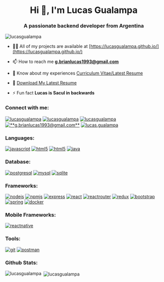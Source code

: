 <h1 align="center">Hi 👋, I'm Lucas Gualampa</h1>
<h3 align="center">A passionate backend developer from Argentina</h3>

<p align="left"> <img src="https://komarev.com/ghpvc/?username=lucasgualampa&label=Profile%20views&color=0e75b6&style=flat" alt="lucasgualampa" /> </p>

- 👨‍💻 All of my projects are available at [https://lucasgualampa.github.io/](https://lucasgualampa.github.io/)

- 📫 How to reach me **g.brianlucas1993@gmail.com**

- 📄 Know about my experiences [Curriculum Vitae/Latest Resume](https://lucasgualampa.github.io/resume/)

- :briefcase: <a href="https://github.com/lucasgualampa/lucasgualampa/raw/main/CV(ENG)-LUCAS%20GUALAMPA.pdf" download>Download My Latest Resume</a>

- ⚡ Fun fact **Lucas is Sacul in backwards**

<h3 align="left">Connect with me:</h3>
<p align="left">
<a href="https://github.com/lucasgualampa" target="blank"><img align="center" src="https://img.shields.io/badge/GitHub-100000?style=for-the-badge&logo=github&logoColor=white" alt="lucasgualampa"/></a>
<a href="https://gitlab.com/lucasgualampa" target="blank"><img align="center" src="https://img.shields.io/badge/GitLab-330F63?style=for-the-badge&logo=gitlab&logoColor=white" alt="lucasgualampa"/></a>
<a href="https://linkedin.com/in/lucasgualampa" target="blank"><img align="center" src="https://img.shields.io/badge/LinkedIn-0077B5?style=for-the-badge&logo=linkedin&logoColor=white" alt="lucasgualampa"/></a>
<a href="mailto:g.brianlucas1993@gmail.com" target="blank"><img align="center" src="https://img.shields.io/badge/Gmail-D14836?style=for-the-badge&logo=gmail&logoColor=white" alt="**g.brianlucas1993@gmail.com**"/></a>
<a href="https://instagram.com/lucas.gualampa" target="blank"><img align="center" src="https://img.shields.io/badge/Instagram-E4405F?style=for-the-badge&logo=instagram&logoColor=white" alt="lucas.gualampa"/></a>
</p>

<h3 align="left">Languages:</h3>
<p align="left">
  <a href="https://developer.mozilla.org/en-US/docs/Web/JavaScript" target="_blank"><img src="https://img.shields.io/badge/JavaScript-F7DF1E?style=for-the-badge&logo=javascript&logoColor=black" alt="javascript"/></a>
  <a href="https://developer.mozilla.org/es/docs/Web/Guide/HTML/HTML5" target="_blank"><img src="https://img.shields.io/badge/HTML5-E34F26?style=for-the-badge&logo=html5&logoColor=white" alt="html5"/></a>
  <a href="https://developer.mozilla.org/es/docs/Web/CSS" target="_blank"><img src="https://img.shields.io/badge/CSS3-1572B6?style=for-the-badge&logo=css3&logoColor=white" alt="html5"/></a>
  <a href="https://www.java.com" target="_blank"><img src="https://img.shields.io/badge/Java-ED8B00?style=for-the-badge&logo=java&logoColor=white" alt="java"/></a>
  
</p>
<h3 align="left">Database:</h3>
<p align="left">
  <a href="https://www.postgresql.org" target="_blank"> <img src="https://img.shields.io/badge/PostgreSQL-316192?style=for-the-badge&logo=postgresql&logoColor=white" alt="postgresql"/></a>
  <a href="https://www.mysql.com/" target="_blank"><img src="https://img.shields.io/badge/MySQL-00000F?style=for-the-badge&logo=mysql&logoColor=white" alt="mysql"/></a>
  <a href="https://www.sqlite.org/index.html" target="_blank"><img src="https://img.shields.io/badge/SQLite-07405E?style=for-the-badge&logo=sqlite&logoColor=white" alt="sqlite"/></a>
</p>
<h3 align="left">Frameworks:</h3>
<p align="left">
  <a href="https://nodejs.org" target="_blank"><img src="https://img.shields.io/badge/Node.js-43853D?style=for-the-badge&logo=node.js&logoColor=white" alt="nodejs"/></a>
  <a href="https://www.npmjs.com/" target="_blank"><img src="https://img.shields.io/badge/npm-CB3837?style=for-the-badge&logo=npm&logoColor=white" alt="npmjs"/></a>
  <a href="https://expressjs.com" target="_blank"><img src="https://img.shields.io/badge/Express.js-404D59?style=for-the-badge&logo=express&logoColor=white" alt="express"/></a>
  <a href="https://reactjs.org/" target="_blank"><img src="https://img.shields.io/badge/React-20232A?style=for-the-badge&logo=react&logoColor=61DAFB" alt="react"/></a>
  <a href="https://reactrouter.com/" target="_blank"><img src="https://img.shields.io/badge/React_Router-CA4245?style=for-the-badge&logo=react-router&logoColor=white" alt="reactrouter"/></a>
  <a href="https://redux.js.org" target="_blank"><img src="https://img.shields.io/badge/Redux-593D88?style=for-the-badge&logo=redux&logoColor=white" alt="redux"/></a>
  <a href="https://getbootstrap.com" target="_blank"><img src="https://img.shields.io/badge/Bootstrap-563D7C?style=for-the-badge&logo=bootstrap&logoColor=white" alt="bootstrap"/></a>
  <a href="https://spring.io/" target="_blank"><img src="https://img.shields.io/badge/Spring-6DB33F?style=for-the-badge&logo=spring&logoColor=white" alt="spring"/></a>
  <a href="https://www.docker.com/" target="_blank"><img src="https://img.shields.io/badge/Docker-2CA5E0?style=for-the-badge&logo=docker&logoColor=white" alt="docker"/></a>
</p>
<h3 align="left">Mobile Frameworks:</h3>
<p align="left">
  <a href="https://reactnative.dev/" target="_blank"><img src="https://img.shields.io/badge/React_Native-20232A?style=for-the-badge&logo=react&logoColor=61DAFB" alt="reactnative"/></a>
</p>
<h3 align="left">Tools:</h3>
<p align="left">
  <a href="https://git-scm.com/" target="_blank"><img src="https://img.shields.io/badge/Git-F05032?style=for-the-badge&logo=git&logoColor=white" alt="git"/></a>
  <a href="https://postman.com" target="_blank"><img src="https://img.shields.io/badge/Postman-FF6C37?style=for-the-badge&logo=Postman&logoColor=white" alt="postman"/></a>
</p>
<h3 align="left">Github Stats:</h3>
<p><img align="left" src="https://github-readme-stats.vercel.app/api/top-langs?username=lucasgualampa&show_icons=true&theme=tokyonight&locale=en&layout=compact" alt="lucasgualampa" /></p>

<p>&nbsp;<img align="center" src="https://github-readme-stats.vercel.app/api?username=lucasgualampa&show_icons=true&theme=tokyonight&locale=en" alt="lucasgualampa" /></p>
